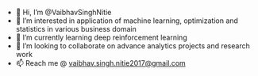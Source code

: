- 👋 Hi, I’m @VaibhavSinghNitie
- 👀 I’m interested in application of machine learning, optimization and statistics in various business domain
- 🌱 I’m currently learning deep reinforcement learning
- 💞️ I’m looking to collaborate on advance analytics projects and research work
- 📫 Reach me @ vaibhav.singh.nitie2017@gmail.com

<!---
VaibhavSinghNitie/VaibhavSinghNitie is a ✨ special ✨ repository because its `README.md` (this file) appears on your GitHub profile.
You can click the Preview link to take a look at your changes.
--->

